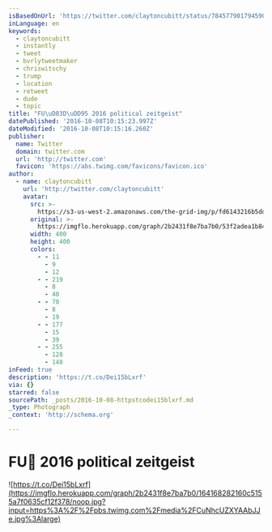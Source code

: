 ```yaml
---
isBasedOnUrl: 'https://twitter.com/claytoncubitt/status/784577901794590722'
inLanguage: en
keywords:
  - claytoncubitt
  - instantly
  - tweet
  - bvrlytweetmaker
  - chriswitschy
  - trump
  - location
  - retweet
  - dude
  - topic
title: "FU\uD83D\uDD95 2016 political zeitgeist"
datePublished: '2016-10-08T10:15:23.997Z'
dateModified: '2016-10-08T10:15:16.260Z'
publisher:
  name: Twitter
  domain: twitter.com
  url: 'http://twitter.com'
  favicon: 'https://abs.twimg.com/favicons/favicon.ico'
author:
  - name: claytoncubitt
    url: 'http://twitter.com/claytoncubitt'
    avatar:
      src: >-
        https://s3-us-west-2.amazonaws.com/the-grid-img/p/fd6143216b5dd1bf061a51b3abe7f10cee2d17c4.jpg
      original: >-
        https://imgflo.herokuapp.com/graph/2b2431f8e7ba7b0/53f2adea1b8471f70290b0c90ceb204b/noop.jpg?input=https%3A%2F%2Fpbs.twimg.com%2Fprofile_images%2F712939083291561984%2F7GeUaypi_400x400.jpg
      width: 400
      height: 400
      colors:
        - - 11
          - 9
          - 12
        - - 219
          - 8
          - 40
        - - 78
          - 8
          - 19
        - - 177
          - 15
          - 39
        - - 255
          - 128
          - 148
inFeed: true
description: 'https://t.co/Dei15bLxrf'
via: {}
starred: false
sourcePath: _posts/2016-10-08-httpstcodei15blxrf.md
_type: Photograph
_context: 'http://schema.org'

---
```

# FU🖕 2016 political zeitgeist
![https://t.co/Dei15bLxrf](https://imgflo.herokuapp.com/graph/2b2431f8e7ba7b0/164168282160c5155a7f0635cf12f378/noop.jpg?input=https%3A%2F%2Fpbs.twimg.com%2Fmedia%2FCuNhcUZXYAAbJJe.jpg%3Alarge)